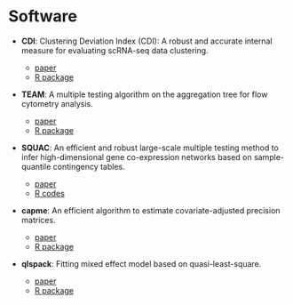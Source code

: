 # Software

- **CDI**: Clustering Deviation Index (CDI): A robust and accurate internal measure for evaluating scRNA-seq data clustering.
  - [paper](https://genomebiology.biomedcentral.com/articles/10.1186/s13059-022-02825-5)
  - [R package](https://github.com/jichunxie/CDI)

- **TEAM**: A multiple testing algorithm on the aggregation tree for flow cytometry analysis.
  - [paper](https://projecteuclid.org/journals/annals-of-applied-statistics/volume-17/issue-1/TEAM--A-multiple-testing-algorithm-on-the-aggregation-tree/10.1214/22-AOAS1645.short)
  - [R package](https://cran.r-project.org/web/packages/TEAM/index.html)

- **SQUAC**: An efficient and robust large-scale multiple testing method to infer high-dimensional gene co-expression networks based on sample-quantile contingency tables.
  - [paper](https://www.ncbi.nlm.nih.gov/pmc/articles/PMC6497089/)
  - [R codes](https://github.com/jichunxie/squac)

- **capme**: An efficient algorithm to estimate covariate-adjusted precision matrices.
  - [paper](https://www.ncbi.nlm.nih.gov/pmc/articles/PMC5351557/)
  - [R package](https://github.com/cran/capme)

- **qlspack**: Fitting mixed effect model based on quasi-least-square.
  - [paper](https://core.ac.uk/download/pdf/61321077.pdf)
  - [R package](https://cran.r-project.org/src/contrib/Archive/qlspack/)